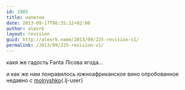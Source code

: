 ```yaml
---
id: 1985
title: напитки
date: 2013-09-17T06:35:12+02:00
author: alexrb
layout: revision
guid: http://alexrb.name/2013/09/225-revision-v1/
permalink: /2013/09/225-revision-v1/
---
```

какя же гадость Fanta Лісова ягода&#8230;

и как же нам понравилось южноафриканское вино опробованное недавно с [molnyshko](http://molnyshko.livejournal.com/){.lj-user}